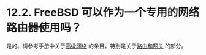 # 12.2. FreeBSD 可以作为一个专用的网络路由器使用吗？

是的。请参考手册中关于[高级网络](https://docs.freebsd.org/en/books/handbook/#advanced-networking) 的条目，特别是关于[路由和网关](https://docs.freebsd.org/en/books/handbook/#network-routing) 的部分。
